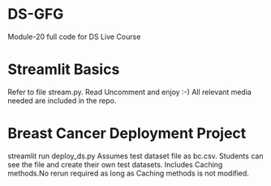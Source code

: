 # DS-GFG
Module-20 full code for DS Live Course

# Streamlit Basics
Refer to file stream.py. Read Uncomment and enjoy :-)
All relevant media needed are included in the repo.

# Breast Cancer Deployment Project
streamlit run deploy_ds.py
Assumes test dataset file as bc.csv. Students can see the file and create their own test datasets.
Includes Caching methods.No rerun required as long as Caching methods is not modified.



 

